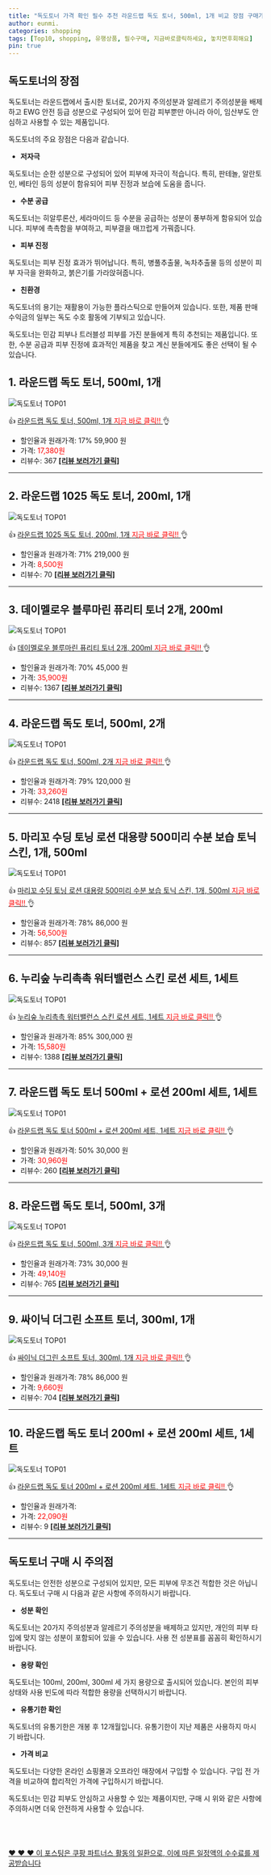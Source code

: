 ```yaml
---
title: "독도토너 가격 확인 필수 추천 라운드랩 독도 토너, 500ml, 1개 비교 장점 구매가이드"
author: eunmi.
categories: shopping
tags: [Top10, shopping, 유행상품, 필수구매, 지금바로클릭하세요, 놓치면후회해요]
pin: true
---
```

**<h2>독도토너의 장점</h2>**

독도토너는 라운드랩에서 출시한 토너로, 20가지 주의성분과 알레르기 주의성분을 배제하고 EWG 안전 등급 성분으로 구성되어 있어 민감 피부뿐만 아니라 아이, 임산부도 안심하고 사용할 수 있는 제품입니다.

독도토너의 주요 장점은 다음과 같습니다.

* **저자극**

독도토너는 순한 성분으로 구성되어 있어 피부에 자극이 적습니다. 특히, 판테놀, 알란토인, 베타인 등의 성분이 함유되어 피부 진정과 보습에 도움을 줍니다.

* **수분 공급**

독도토너는 히알루론산, 세라마이드 등 수분을 공급하는 성분이 풍부하게 함유되어 있습니다. 피부에 촉촉함을 부여하고, 피부결을 매끄럽게 가꿔줍니다.

* **피부 진정**

독도토너는 피부 진정 효과가 뛰어납니다. 특히, 병풀추출물, 녹차추출물 등의 성분이 피부 자극을 완화하고, 붉은기를 가라앉혀줍니다.

* **친환경**

독도토너의 용기는 재활용이 가능한 플라스틱으로 만들어져 있습니다. 또한, 제품 판매 수익금의 일부는 독도 수호 활동에 기부되고 있습니다.

독도토너는 민감 피부나 트러블성 피부를 가진 분들에게 특히 추천되는 제품입니다. 또한, 수분 공급과 피부 진정에 효과적인 제품을 찾고 계신 분들에게도 좋은 선택이 될 수 있습니다.

   

## 1. 라운드랩 독도 토너, 500ml, 1개

![독도토너 TOP01](https://thumbnail9.coupangcdn.com/thumbnails/remote/230x230ex/image/retail/images/3226001223578882-9222f04f-560c-4035-a00c-4f83e43b2902.jpg)


👍 [라운드랩 독도 토너, 500ml, 1개 <font color=red> 지금 바로 클릭!! </font> ](https://link.coupang.com/re/AFFSDP?lptag=AF3617701&subid=GithubCoopas&pageKey=1414809213&traceid=V0-153&itemId=2451494211&vendorItemId=70445138100) 👌 


- 할인율과 원래가격: 17%  59,900   원
- 가격: <span style='color:red'>17,380원</span>
- 리뷰수: 367  [**[리뷰 보러가기 클릭]**](https://link.coupang.com/re/AFFSDP?lptag=AF3617701&subid=GithubCoopas&pageKey=1414809213&traceid=V0-153&itemId=2451494211&vendorItemId=70445138100)

---


   

## 2. 라운드랩 1025 독도 토너, 200ml, 1개

![독도토너 TOP01](https://thumbnail6.coupangcdn.com/thumbnails/remote/230x230ex/image/retail/images/2282567010300823-82e6a144-35b2-4602-b7a2-f5b8e8703863.jpg)


👍 [라운드랩 1025 독도 토너, 200ml, 1개 <font color=red> 지금 바로 클릭!! </font> ](https://link.coupang.com/re/AFFSDP?lptag=AF3617701&subid=GithubCoopas&pageKey=1414809213&traceid=V0-153&itemId=2779751047&vendorItemId=5484609359) 👌 


- 할인율과 원래가격: 71%  219,000   원
- 가격: <span style='color:red'>8,500원</span>
- 리뷰수: 70  [**[리뷰 보러가기 클릭]**](https://link.coupang.com/re/AFFSDP?lptag=AF3617701&subid=GithubCoopas&pageKey=1414809213&traceid=V0-153&itemId=2779751047&vendorItemId=5484609359)

---


   

## 3. 데이멜로우 블루마린 퓨리티 토너 2개, 200ml

![독도토너 TOP01](https://thumbnail9.coupangcdn.com/thumbnails/remote/230x230ex/image/vendor_inventory/23b9/09341b7ad5e5766b448aa75be26bc2a4be946eb3b5723a639d8d2ffbb179.jpg)


👍 [데이멜로우 블루마린 퓨리티 토너 2개, 200ml <font color=red> 지금 바로 클릭!! </font> ](https://link.coupang.com/re/AFFSDP?lptag=AF3617701&subid=GithubCoopas&pageKey=5024654343&traceid=V0-153&itemId=6723091705&vendorItemId=74016083748) 👌 


- 할인율과 원래가격: 70%  45,000   원
- 가격: <span style='color:red'>35,900원</span>
- 리뷰수: 1367  [**[리뷰 보러가기 클릭]**](https://link.coupang.com/re/AFFSDP?lptag=AF3617701&subid=GithubCoopas&pageKey=5024654343&traceid=V0-153&itemId=6723091705&vendorItemId=74016083748)

---


   

## 4. 라운드랩 독도 토너, 500ml, 2개

![독도토너 TOP01](https://thumbnail8.coupangcdn.com/thumbnails/remote/230x230ex/image/retail/images/d2bf24ec-d94d-4aec-ad26-5894ae4ca4929210993002707270213.png)


👍 [라운드랩 독도 토너, 500ml, 2개 <font color=red> 지금 바로 클릭!! </font> ](https://link.coupang.com/re/AFFSDP?lptag=AF3617701&subid=GithubCoopas&pageKey=1414809213&traceid=V0-153&itemId=19167549620&vendorItemId=86285862718) 👌 


- 할인율과 원래가격: 79%  120,000   원
- 가격: <span style='color:red'>33,260원</span>
- 리뷰수: 2418  [**[리뷰 보러가기 클릭]**](https://link.coupang.com/re/AFFSDP?lptag=AF3617701&subid=GithubCoopas&pageKey=1414809213&traceid=V0-153&itemId=19167549620&vendorItemId=86285862718)

---


   

## 5. 마리꼬 수딩 토닝 로션 대용량 500미리 수분 보습 토닉 스킨, 1개, 500ml

![독도토너 TOP01](https://thumbnail10.coupangcdn.com/thumbnails/remote/230x230ex/image/vendor_inventory/34c1/f68d1dba4825a34b88ec632c40de957b0c320bce8a8404c3b31166e401cf.jpg)


👍 [마리꼬 수딩 토닝 로션 대용량 500미리 수분 보습 토닉 스킨, 1개, 500ml <font color=red> 지금 바로 클릭!! </font> ](https://link.coupang.com/re/AFFSDP?lptag=AF3617701&subid=GithubCoopas&pageKey=7704026426&traceid=V0-153&itemId=20634154610&vendorItemId=87708091431) 👌 


- 할인율과 원래가격: 78%  86,000   원
- 가격: <span style='color:red'>56,500원</span>
- 리뷰수: 857  [**[리뷰 보러가기 클릭]**](https://link.coupang.com/re/AFFSDP?lptag=AF3617701&subid=GithubCoopas&pageKey=7704026426&traceid=V0-153&itemId=20634154610&vendorItemId=87708091431)

---


   

## 6. 누리숲 누리촉촉 워터밸런스 스킨 로션 세트, 1세트

![독도토너 TOP01](https://thumbnail10.coupangcdn.com/thumbnails/remote/230x230ex/image/retail/images/683173118731285-599cb8f5-0f0b-4228-8c7a-a43c0a01238c.jpg)


👍 [누리숲 누리촉촉 워터밸런스 스킨 로션 세트, 1세트 <font color=red> 지금 바로 클릭!! </font> ](https://link.coupang.com/re/AFFSDP?lptag=AF3617701&subid=GithubCoopas&pageKey=242506017&traceid=V0-153&itemId=770160105&vendorItemId=4944638714) 👌 


- 할인율과 원래가격: 85%  300,000   원
- 가격: <span style='color:red'>15,580원</span>
- 리뷰수: 1388  [**[리뷰 보러가기 클릭]**](https://link.coupang.com/re/AFFSDP?lptag=AF3617701&subid=GithubCoopas&pageKey=242506017&traceid=V0-153&itemId=770160105&vendorItemId=4944638714)

---


   

## 7. 라운드랩 독도 토너 500ml + 로션 200ml 세트, 1세트

![독도토너 TOP01](https://thumbnail10.coupangcdn.com/thumbnails/remote/230x230ex/image/retail/images/2422274665120793-2a898ec6-7477-460b-8a6e-7ed57067479f.jpg)


👍 [라운드랩 독도 토너 500ml + 로션 200ml 세트, 1세트 <font color=red> 지금 바로 클릭!! </font> ](https://link.coupang.com/re/AFFSDP?lptag=AF3617701&subid=GithubCoopas&pageKey=5065206671&traceid=V0-153&itemId=6845865291&vendorItemId=74138477804) 👌 


- 할인율과 원래가격: 50%  30,000   원
- 가격: <span style='color:red'>30,960원</span>
- 리뷰수: 260  [**[리뷰 보러가기 클릭]**](https://link.coupang.com/re/AFFSDP?lptag=AF3617701&subid=GithubCoopas&pageKey=5065206671&traceid=V0-153&itemId=6845865291&vendorItemId=74138477804)

---


   

## 8. 라운드랩 독도 토너, 500ml, 3개

![독도토너 TOP01](https://thumbnail6.coupangcdn.com/thumbnails/remote/230x230ex/image/retail/images/beb9f67c-eb96-4a53-adbd-2bb7911568a33497156457180092762.png)


👍 [라운드랩 독도 토너, 500ml, 3개 <font color=red> 지금 바로 클릭!! </font> ](https://link.coupang.com/re/AFFSDP?lptag=AF3617701&subid=GithubCoopas&pageKey=1414809213&traceid=V0-153&itemId=19167549814&vendorItemId=86285862886) 👌 


- 할인율과 원래가격: 73%  30,000   원
- 가격: <span style='color:red'>49,140원</span>
- 리뷰수: 765  [**[리뷰 보러가기 클릭]**](https://link.coupang.com/re/AFFSDP?lptag=AF3617701&subid=GithubCoopas&pageKey=1414809213&traceid=V0-153&itemId=19167549814&vendorItemId=86285862886)

---


   

## 9. 싸이닉 더그린 소프트 토너, 300ml, 1개

![독도토너 TOP01](https://thumbnail8.coupangcdn.com/thumbnails/remote/230x230ex/image/retail/images/2023/08/03/10/1/403be5d7-1e75-4b24-85ab-b7c068be4689.jpg)


👍 [싸이닉 더그린 소프트 토너, 300ml, 1개 <font color=red> 지금 바로 클릭!! </font> ](https://link.coupang.com/re/AFFSDP?lptag=AF3617701&subid=GithubCoopas&pageKey=7356722625&traceid=V0-153&itemId=18944068385&vendorItemId=86771303242) 👌 


- 할인율과 원래가격: 78%  86,000   원
- 가격: <span style='color:red'>9,660원</span>
- 리뷰수: 704  [**[리뷰 보러가기 클릭]**](https://link.coupang.com/re/AFFSDP?lptag=AF3617701&subid=GithubCoopas&pageKey=7356722625&traceid=V0-153&itemId=18944068385&vendorItemId=86771303242)

---


   

## 10. 라운드랩 독도 토너 200ml + 로션 200ml 세트, 1세트

![독도토너 TOP01](https://thumbnail9.coupangcdn.com/thumbnails/remote/230x230ex/image/retail/images/4089689149547748-3cdc53a9-9448-4a1f-ba79-553af99a0921.jpg)


👍 [라운드랩 독도 토너 200ml + 로션 200ml 세트, 1세트 <font color=red> 지금 바로 클릭!! </font> ](https://link.coupang.com/re/AFFSDP?lptag=AF3617701&subid=GithubCoopas&pageKey=6373126410&traceid=V0-153&itemId=13507841231&vendorItemId=80761919972) 👌 


- 할인율과 원래가격: 
- 가격: <span style='color:red'>22,090원</span>
- 리뷰수: 9  [**[리뷰 보러가기 클릭]**](https://link.coupang.com/re/AFFSDP?lptag=AF3617701&subid=GithubCoopas&pageKey=6373126410&traceid=V0-153&itemId=13507841231&vendorItemId=80761919972)

---
**<h2>독도토너 구매 시 주의점</h2>**

독도토너는 안전한 성분으로 구성되어 있지만, 모든 피부에 무조건 적합한 것은 아닙니다. 독도토너 구매 시 다음과 같은 사항에 주의하시기 바랍니다.

* **성분 확인**

독도토너는 20가지 주의성분과 알레르기 주의성분을 배제하고 있지만, 개인의 피부 타입에 맞지 않는 성분이 포함되어 있을 수 있습니다. 사용 전 성분표를 꼼꼼히 확인하시기 바랍니다.

* **용량 확인**

독도토너는 100ml, 200ml, 300ml 세 가지 용량으로 출시되어 있습니다. 본인의 피부 상태와 사용 빈도에 따라 적합한 용량을 선택하시기 바랍니다.

* **유통기한 확인**

독도토너의 유통기한은 개봉 후 12개월입니다. 유통기한이 지난 제품은 사용하지 마시기 바랍니다.

* **가격 비교**

독도토너는 다양한 온라인 쇼핑몰과 오프라인 매장에서 구입할 수 있습니다. 구입 전 가격을 비교하여 합리적인 가격에 구입하시기 바랍니다.

독도토너는 민감 피부도 안심하고 사용할 수 있는 제품이지만, 구매 시 위와 같은 사항에 주의하시면 더욱 안전하게 사용할 수 있습니다.<br><br><br><br><br> [ ❤ ❤ ❤ 이 포스팅은 쿠팡 파트너스 활동의 일환으로, 이에 따른 일정액의 수수료를 제공받습니다](https://link.coupang.com/a/bcEFyh)